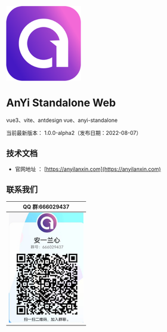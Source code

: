 <img src="./docs/images/logo.png"  height="200" width="200">

# AnYi Standalone Web

vue3、vite、antdesign vue、anyi-standalone

当前最新版本： 1.0.0-alpha2（发布日期：2022-08-07）

## 技术文档

- 官网地址 ： [https://anyilanxin.com](https://anyilanxin.com)

## 联系我们

| QQ 群:666029437                                    |
| -------------------------------------------------- |
| <img src="./docs/images/qq_group.jpg" width="200"> |
